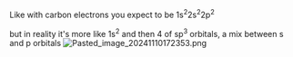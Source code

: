 Like with carbon electrons you expect to be
1s<sup>2</sup>2s<sup>2</sup>2p<sup>2</sup>

but in reality it's more like 1s<sup>2</sup> and then 4 of sp<sup>3</sup> orbitals, a mix between s and p orbitals
![Pasted\_image\_20241110172353.png](pasted_image_20241110172353.png)
